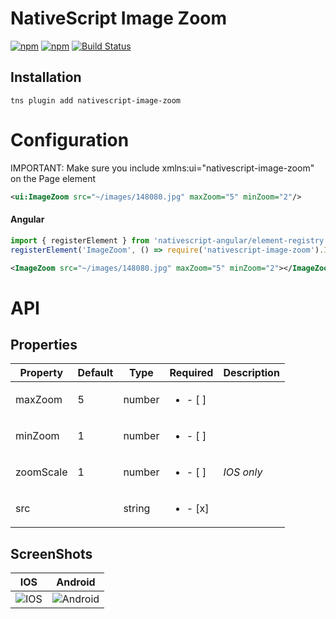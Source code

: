 # NativeScript Image Zoom

[![npm](https://img.shields.io/npm/v/nativescript-image-zoom.svg)](https://www.npmjs.com/package/nativescript-image-zoom)
[![npm](https://img.shields.io/npm/dt/nativescript-image-zoom.svg?label=npm%20downloads)](https://www.npmjs.com/package/nativescript-image-zoom)
[![Build Status](https://travis-ci.org//triniwiz/nativescript-image-zoom.svg?branch=master)](https://travis-ci.org/triniwiz/nativescript-image-zoom)

## Installation

```
tns plugin add nativescript-image-zoom
```

# Configuration

IMPORTANT: Make sure you include xmlns:ui="nativescript-image-zoom" on the
Page element

```xml
<ui:ImageZoom src="~/images/148080.jpg" maxZoom="5" minZoom="2"/>
```

#### Angular

```ts
import { registerElement } from 'nativescript-angular/element-registry';
registerElement('ImageZoom', () => require('nativescript-image-zoom').ImageZoom);
```

```xml
<ImageZoom src="~/images/148080.jpg" maxZoom="5" minZoom="2"></ImageZoom>
```


# API


## Properties

| Property | Default | Type | Required | Description  |
| --- | --- | --- | ---| ---|
| maxZoom | 5 | number | <ul><li>- [ ] </li></ul> | |
| minZoom | 1 | number | <ul><li>- [ ] </li></ul> |  |
| zoomScale | 1 | number | <ul><li>- [ ] </li></ul> | *IOS only*|
| src |  | string | <ul><li>- [x] </li></ul> | |


## ScreenShots
| IOS | Android|
| --- | ---|
|![IOS](https://i.imgur.com/XDBYVdWh.gif) | ![Android](https://i.imgur.com/UL20npqh.gif)|


